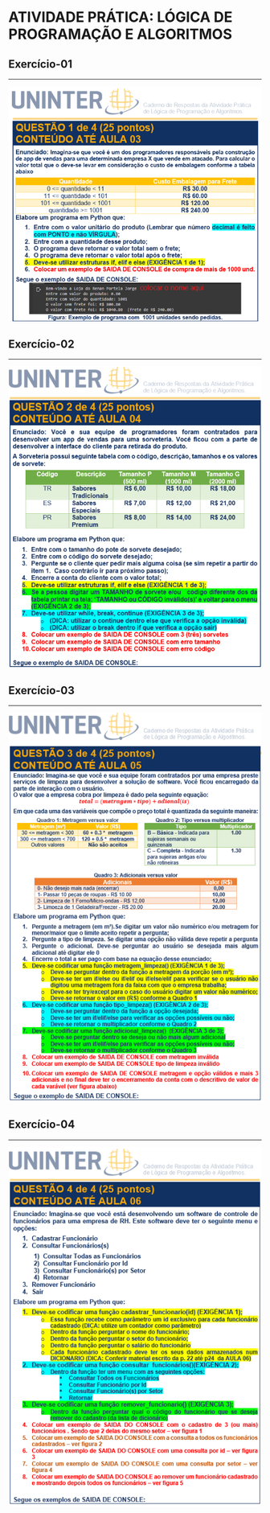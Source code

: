 # ATIVIDADE PRÁTICA: LÓGICA DE PROGRAMAÇÃO E ALGORITMOS

## Exercício-01
<hr>
<img src="assets/exercicio01.png">

<br>

## Exercício-02
<hr>
<img src="assets/exercicio02.png">

<br>

## Exercício-03
<hr>
<img src="assets/exercicio03.png">

<br>

## Exercício-04
<hr>
<img src="assets/exercicio04.png">